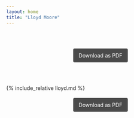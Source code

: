 ```yaml
---
layout: home
title: "Lloyd Moore"
---
```


<div style="text-align: center; margin: 5em;">
  <a href="javascript:window.print()" class="pdf-button" style="padding: 10px 15px; background-color: #4a4a4a; color: white; text-decoration: none; border-radius: 4px;">Download as PDF</a>
</div>

{% include_relative lloyd.md %}

<div style="text-align: center; margin-top: 2em;">
  <a href="javascript:window.print()" class="pdf-button" style="padding: 10px 15px; background-color: #4a4a4a; color: white; text-decoration: none; border-radius: 4px;">Download as PDF</a>
</div>
